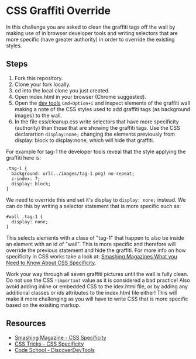 

# CSS Graffiti Override

In this challenge you are asked to clean the graffiti tags off the wall by making use of in browser developer tools and writing selectors that are more specific (have greater authority) in order to override the existing styles.

## Steps

1. Fork this repository.
2. Clone your fork locally.
3. cd into the local clone you just created.
4. Open index.html in your browser (Chrome suggested).
5. Open the [dev tools](http://discover-devtools.codeschool.com/) `Cmd+Option+i` and inspect elements of the graffiti wall making a note of the CSS styles used to add graffiti tags (as background images) to the wall.
6. In the file css/cleanup.css write selectors that have more specificity (authority) than those that are showing the graffiti tags. Use the CSS declarartion `display:none;` changing the elements previously from display: block to display:none, which will hide that graffiti. 

For example for tag-1 the developer tools reveal that the style applying the graffiti here is:

```
.tag-1 {
  background: url(../images/tag-1.png) no-repeat;
  z-index: 7;
  display: block;
}
```

We need to override this and set it's display to `display: none;` instead. We can do this by writing a selector statement that is more specific such as:

```
#wall .tag-1 {
  display: none;
}
```

This selects elements with a class of "tag-1" that happen to also be inside an element with an id of "wall". This is more specific and therefore will override the previous statement and hide the graffiti. For more info on how specificity in CSS works take a look at: [Smashing Magazines What you Need to Know About CSS Specificity](http://www.smashingmagazine.com/2007/07/27/css-specificity-things-you-should-know/).

Work your way through all seven graffiti pictures until the wall is fully clean. Do not use the CSS `!important` value as it is considered a bad practice! Also avoid adding inline or embedded CSS to the idex.html file, or by adding any additional classes or ids attributes to the index.html file either! This will make it more challenging as you will have to write CSS that is more specific based on the exisiting markup.

## Resources

 * [Smashing Magazine - CSS Specificity](http://www.smashingmagazine.com/2007/07/27/css-specificity-things-you-should-know/)
 * [CSS Tricks - CSS Specificity](http://css-tricks.com/specifics-on-css-specificity/)
 * [Code School - DiscoverDevTools](http://discover-devtools.codeschool.com/)
